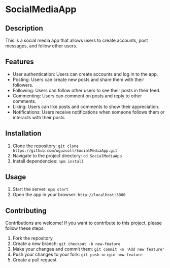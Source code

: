 # SocialMediaApp



## Description

This is a social media app that allows users to create accounts, post messages, and follow other users.

## Features

- User authentication: Users can create accounts and log in to the app.
- Posting: Users can create new posts and share them with their followers.
- Following: Users can follow other users to see their posts in their feed.
- Commenting: Users can comment on posts and reply to other comments.
- Liking: Users can like posts and comments to show their appreciation.
- Notifications: Users receive notifications when someone follows them or interacts with their posts.

## Installation

1. Clone the repository: `git clone https://github.com/oguzcoll/SocialMediaApp.git`
2. Navigate to the project directory: `cd SocialMediaApp`
3. Install dependencies: `npm install`

## Usage

1. Start the server: `npm start`
2. Open the app in your browser: `http://localhost:3000`

## Contributing

Contributions are welcome! If you want to contribute to this project, please follow these steps:

1. Fork the repository
2. Create a new branch: `git checkout -b new-feature`
3. Make your changes and commit them: `git commit -m 'Add new feature'`
4. Push your changes to your fork: `git push origin new-feature`
5. Create a pull request



  

